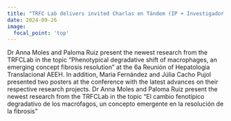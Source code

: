 ```yaml
---
title: "TRFC Lab delivers invited Charlas en Tándem (IP + Investigador joven)  at the 6a Reunión of Hepatologia Translacional AEEH"
date: 2024-09-26
image:
  focal_point: 'top'
---
```


Dr Anna Moles and Paloma Ruiz present the newest research from the TRFCLab in the topic “Phenotypical degradative shift of macrophages, an emerging concept fibrosis resolution” at the 6a Reunión of Hepatologia Translacional AEEH. In addition, Maria Fernández and Júlia Cacho Pujol presented two posters at the conference with the latest advances on their respective research projects.
Dr Anna Moles and Paloma Ruiz present the newest research from the TRFCLab in the topic “El cambio fenotípico degradativo de los macrófagos, un concepto
emergente en la resolución de la fibrosis”